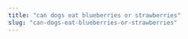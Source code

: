 ```yaml
---
title: "can dogs eat blueberries or strawberries"
slug: "can-dogs-eat-blueberries-or-strawberries"
---
```


